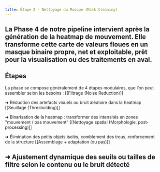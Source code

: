```yaml
---
title: Étape 2 - Nettoyage du Masque (Mask Cleaning)
---
```


La Phase 4 de notre pipeline intervient après la génération de la heatmap de mouvement.
Elle transforme cette carte de valeurs floues en un masque binaire propre, net et exploitable, prêt pour la visualisation ou des traitements en aval.
---
## Étapes
La phase se compose généralement de 4 étapes modulaires, que l’on peut assembler selon les besoins :
[[Filtrage (Noise Reduction)]]

➜ Réduction des artefacts visuels ou bruit aléatoire dans la heatmap
[[Seuillage (Thresholding)]]

➜ Binarisation de la heatmap : transformer des intensités en zones "mouvement / pas mouvement"
[[Nettoyage spatial (Morphologie, post-processing)]]

➜ Élimination des petits objets isolés, comblement des trous, renforcement de la structure
[[Assemblage + adaptation (ou pas)]]

➜ Ajustement dynamique des seuils ou tailles de filtre selon le contenu ou le bruit détecté
---